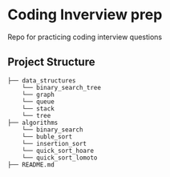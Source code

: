 # Coding Inverview prep

Repo for practicing coding interview questions


## Project Structure

```
├── data_structures     
    └── binary_search_tree
    └── graph
    └── queue
    └── stack
    └── tree
├── algorithms         
    └── binary_search
    └── buble_sort
    └── insertion_sort
    └── quick_sort_hoare
    └── quick_sort_lomoto
├── README.md 

```


